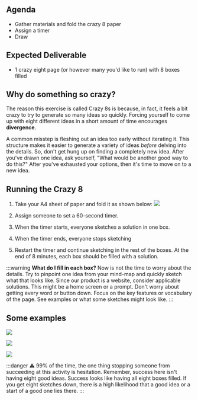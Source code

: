 <!-- ![Ironhack logo](https://i.imgur.com/1QgrNNw.png) -->

<!-- # Exercise - Bloom Box: Crazy 8s -->

## Agenda

- Gather materials and fold the crazy 8 paper
- Assign a timer
- Draw

## Expected Deliverable

- 1 crazy eight page (or however many you'd like to run) with 8 boxes filled

## Why do something so crazy?

The reason this exercise is called Crazy 8s is because, in fact, it feels a bit crazy to try to generate so many ideas so quickly. Forcing yourself to come up with eight different ideas in a short amount of time encourages **divergence**.

A common misstep is fleshing out an idea too early without iterating it. This structure makes it easier to generate a variety of ideas _before_ delving into the details. So, don't get hung up on finding a completely new idea. After you've drawn one idea, ask yourself, "What would be another good way to do this?" After you've exhausted your options, then it's time to move on to a new idea.

## Running the Crazy 8

1. Take your A4 sheet of paper and fold it as shown below:
   ![](https://s3-eu-west-1.amazonaws.com/ih-materials/uploads/upload_64d201791337ccb0cfb033c3a8b310eb.png)

2. Assign someone to set a 60-second timer.
3. When the timer starts, everyone sketches a solution in one box.
4. When the timer ends, everyone stops sketching
5. Restart the timer and continue sketching in the rest of the boxes. At the end of 8 minutes, each box should be filled with a solution.

:::warning
**What do I fill in each box?** Now is not the time to worry about the details. Try to pinpoint one idea from your mind-map and quickly sketch what that looks like. Since our product is a website, consider applicable solutions. This might be a home screen or a prompt. Don't worry about getting every word or button down. Focus on the key features or vocabulary of the page. See examples or what some sketches might look like.
:::

## Some examples

![](https://s3-eu-west-1.amazonaws.com/ih-materials/uploads/upload_70cef922eddb3a041dd578d13445427a.jpg)

![](https://s3-eu-west-1.amazonaws.com/ih-materials/uploads/upload_850206cf0b2867ddc0582d312e1628fb.jpg)

![](https://s3-eu-west-1.amazonaws.com/ih-materials/uploads/upload_f80ba94408b851ba5b86aa4e82e2d752.jpg)

:::danger
:warning: 99% of the time, the one thing stopping someone from succeeding at this activity is hesitation. Remember, success here isn't having eight good ideas. Success looks like having all eight boxes filled. If you get eight sketches down, there is a high likelihood that a good idea or a start of a good one lies there.
:::
